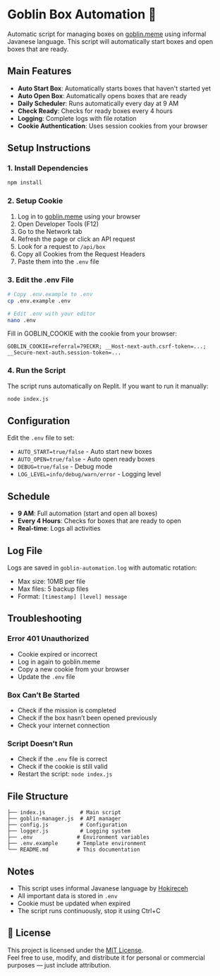 # Goblin Box Automation 🎯

Automatic script for managing boxes on [goblin.meme](https://goblin.meme?referral_code=MP8AR5) using informal Javanese language. This script will automatically start boxes and open boxes that are ready.

## Main Features

- **Auto Start Box**: Automatically starts boxes that haven't started yet
- **Auto Open Box**: Automatically opens boxes that are ready
- **Daily Scheduler**: Runs automatically every day at 9 AM
- **Check Ready**: Checks for ready boxes every 4 hours
- **Logging**: Complete logs with file rotation
- **Cookie Authentication**: Uses session cookies from your browser

## Setup Instructions

### 1. Install Dependencies
```bash
npm install
```
### 2. Setup Cookie
1. Log in to [goblin.meme](https://goblin.meme?referral_code=79ECKR) using your browser
2. Open Developer Tools (F12)
3. Go to the Network tab
4. Refresh the page or click an API request
5. Look for a request to `/api/box`
6. Copy all Cookies from the Request Headers
7. Paste them into the `.env` file

### 3. Edit the .env File
```bash
# Copy .env.example to .env
cp .env.example .env

# Edit .env with your editor
nano .env
```

Fill in GOBLIN_COOKIE with the cookie from your browser:
```env
GOBLIN_COOKIE=referral=79ECKR; __Host-next-auth.csrf-token=...; __Secure-next-auth.session-token=...
```

### 4. Run the Script
The script runs automatically on Replit. If you want to run it manually:
```bash
node index.js
```

## Configuration

Edit the `.env` file to set:

- `AUTO_START=true/false` - Auto start new boxes
- `AUTO_OPEN=true/false` - Auto open ready boxes
- `DEBUG=true/false` - Debug mode
- `LOG_LEVEL=info/debug/warn/error` - Logging level

## Schedule

- **9 AM**: Full automation (start and open all boxes)
- **Every 4 Hours**: Checks for boxes that are ready to open
- **Real-time**: Logs all activities

## Log File

Logs are saved in `goblin-automation.log` with automatic rotation:
- Max size: 10MB per file
- Max files: 5 backup files
- Format: `[timestamp] [level] message`

## Troubleshooting

### Error 401 Unauthorized
- Cookie expired or incorrect
- Log in again to goblin.meme
- Copy a new cookie from your browser
- Update the `.env` file

### Box Can’t Be Started
- Check if the mission is completed
- Check if the box hasn’t been opened previously
- Check your internet connection

### Script Doesn’t Run
- Check if the `.env` file is correct
- Check if the cookie is still valid
- Restart the script: `node index.js`

## File Structure

```
├── index.js           # Main script
├── goblin-manager.js  # API manager
├── config.js          # Configuration
├── logger.js          # Logging system
├── .env              # Environment variables
├── .env.example      # Template environment
└── README.md         # This documentation
```

## Notes

- This script uses informal Javanese language by [Hokireceh](https://github.com/hokireceh)
- All important data is stored in `.env`
- Cookie must be updated when expired
- The script runs continuously, stop it using Ctrl+C



## 📄 License

This project is licensed under the [MIT License](LICENSE).  
Feel free to use, modify, and distribute it for personal or commercial purposes — just include attribution.
